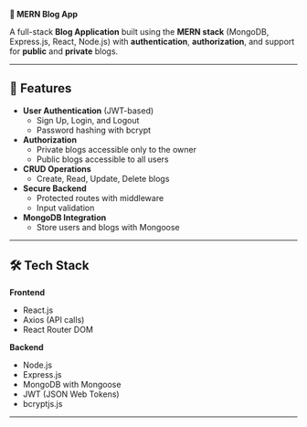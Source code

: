 __📓 MERN Blog App__

A full-stack **Blog Application** built using the **MERN stack** (MongoDB, Express.js, React, Node.js) with **authentication**, **authorization**, and support for **public** and **private** blogs.

---

## 🚀 Features

- **User Authentication** (JWT-based)
  - Sign Up, Login, and Logout
  - Password hashing with bcrypt
- **Authorization**
  - Private blogs accessible only to the owner
  - Public blogs accessible to all users
- **CRUD Operations**
  - Create, Read, Update, Delete blogs
- **Secure Backend**
  - Protected routes with middleware
  - Input validation
- **MongoDB Integration**
  - Store users and blogs with Mongoose

---

## 🛠 Tech Stack

**Frontend**
- React.js
- Axios (API calls)
- React Router DOM

**Backend**
- Node.js
- Express.js
- MongoDB with Mongoose
- JWT (JSON Web Tokens)
- bcryptjs.js

---


